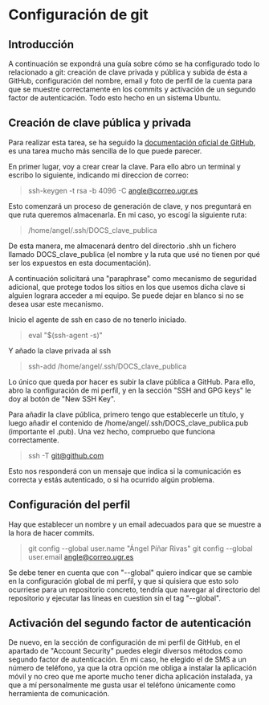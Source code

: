 # Configuración de git

## Introducción

A continuación se expondrá una guía sobre cómo se ha configurado todo lo relacionado a git: creación de clave privada y pública y subida de ésta a GitHub, configuración del nombre, email y foto de perfil de la cuenta para que se muestre correctamente en los commits y activación de un segundo factor de autenticación. Todo esto hecho en un sistema Ubuntu.

## Creación de clave pública y privada

Para realizar esta tarea, se ha seguido la [documentación oficial de GitHub](https://docs.github.com/es/free-pro-team@latest/github/authenticating-to-github/generating-a-new-ssh-key-and-adding-it-to-the-ssh-agent), es una tarea mucho más sencilla de lo que puede parecer.

En primer lugar, voy a crear crear la clave. Para ello abro un terminal y escribo lo siguiente, indicando mi direccion de correo:

> ssh-keygen -t rsa -b 4096 -C angle@correo.ugr.es

Esto comenzará un proceso de generación de clave, y nos preguntará en que ruta queremos almacenarla. En mi caso, yo escogí la siguiente ruta:

> /home/angel/.ssh/DOCS_clave_publica

De esta manera, me almacenará dentro del directorio .shh un fichero llamado DOCS_clave_publica (el nombre y la ruta que usé no tienen por qué ser los expuestos en esta documentación).

A continuación solicitará una "paraphrase" como mecanismo de seguridad adicional, que protege todos los sitios en los que usemos dicha clave si alguien lograra acceder a mi equipo. Se puede dejar en blanco si no se desea usar este mecanismo.

Inicio el agente de ssh en caso de no tenerlo iniciado.

> eval "$(ssh-agent -s)"

Y añado la clave privada al ssh

> ssh-add /home/angel/.ssh/DOCS_clave_publica

Lo único que queda por hacer es subir la clave pública a GitHub. Para ello, abro la configuración de mi perfil, y en la sección "SSH and GPG keys" le doy al botón de "New SSH Key".

Para añadir la clave pública, primero tengo que establecerle un título, y luego añadir el contenido de /home/angel/.ssh/DOCS_clave_publica.pub (importante el .pub). Una vez hecho, compruebo que funciona correctamente.

> ssh -T git@github.com

Esto nos responderá con un mensaje que indica si la comunicación es correcta y estás autenticado, o si ha ocurrido algún problema.


## Configuración del perfil

Hay que establecer un nombre y un email adecuados para que se muestre a la hora de hacer commits.

> git config --global user.name "Ángel Píñar Rivas"
> git config --global user.email angle@correo.ugr.es

Se debe tener en cuenta que con "--global" quiero indicar que se cambie en la configuración global de mi perfil, y que si quisiera que esto solo ocurriese para un repositorio concreto, tendría que navegar al directorio del repositorio y ejecutar las líneas en cuestion sin el tag "--global".

## Activación del segundo factor de autenticación

De nuevo, en la sección de configuración de mi perfil de GitHub, en el apartado de "Account Security" puedes elegir diversos métodos como segundo factor de autenticación. En mi caso, he elegido el de SMS a un número de teléfono, ya que la otra opción me obliga a instalar la aplicación móvil y no creo que me aporte mucho tener dicha aplicación instalada, ya que a mí personalmente me gusta usar el teléfono únicamente como herramienta de comunicación.